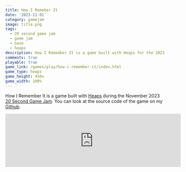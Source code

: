 ```yaml
---
title: How I Remeber It 
date: '2023-11-01'
category: gamejam
image: title.png 
tags: 
  - 20 second game jam 
  - game jam
  - haxe
  - heaps
description: How I Remember It is a game built with Heaps for the 2023 20 Second Game Jam.
comments: true
playable: true
game_link: /games/play/how-i-remember-it/index.html
game_type: heaps
game_height: 450x
game_width: 100% 
---
```


How I Remember It is a game built with [Heaps](http://heaps.io) during the November 2023 [20 Second Game Jam](https://itch.io/jam/20-second-game-jam-2023). You can look at the source code of the game on my [Github](https://github.com/cxsquared/20sgj2023).

<iframe frameborder="0" src="https://itch.io/embed/2373289?bg_color=111111&amp;fg_color=eeeeee&amp;link_color=fa5c5c&amp;border_color=4e4e4e" width="552" height="167"><a href="https://cxsquared.itch.io/how-i-remember-it">How I Remember It by cxsquared</a></iframe>